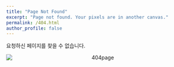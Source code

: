 ```yaml
---
title: "Page Not Found"
excerpt: "Page not found. Your pixels are in another canvas."
permalink: /404.html
author_profile: false
---
```


요청하신 페이지를 찾을 수 없습니다.

<script>
  var GOOG_FIXURL_LANG = 'en';
  var GOOG_FIXURL_SITE = 'https://jameshj0137.github.io/'
</script>
<div style="text-align:center;">
    <img src="github.com/JamesHJ0137/JamesHJ0137.github.io/assets/images/errorsign.jpeg" alt="404page" style="display:block; margin:auto;">
</div>

